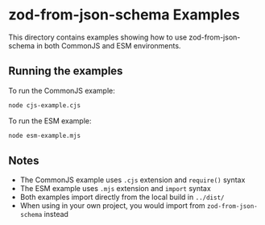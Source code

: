 # zod-from-json-schema Examples

This directory contains examples showing how to use zod-from-json-schema in both CommonJS and ESM environments.

## Running the examples

To run the CommonJS example:

```bash
node cjs-example.cjs
```

To run the ESM example:

```bash
node esm-example.mjs
```

## Notes

- The CommonJS example uses `.cjs` extension and `require()` syntax
- The ESM example uses `.mjs` extension and `import` syntax
- Both examples import directly from the local build in `../dist/`
- When using in your own project, you would import from `zod-from-json-schema` instead